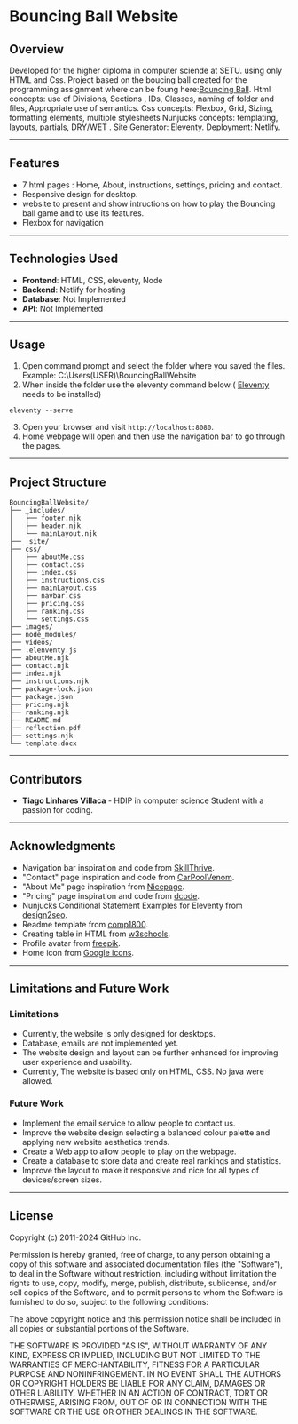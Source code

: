 
# Bouncing Ball Website

## Overview
Developed for the higher diploma in computer sciende at SETU. using only HTML and Css.
Project based on the boucing ball created for the programming assignment where can be foung here:[Bouncing Ball](https://github.com/villaca13/BouncingBall).
Html concepts: use of Divisions, Sections , IDs, Classes, naming of folder and files, Appropriate use of semantics.
Css concepts: Flexbox, Grid, Sizing, formatting elements, multiple stylesheets
Nunjucks concepts: templating, layouts, partials, DRY/WET . 
Site Generator: Eleventy. 
Deployment: Netlify.

---

## Features
- 7 html pages :  Home, About, instructions, settings, pricing and contact. 
- Responsive design for desktop.
- website to present and show intructions on how to play the Bouncing ball game and to use its features. 
- Flexbox for navigation 

---

## Technologies Used

- **Frontend**: HTML, CSS, eleventy, Node 
- **Backend**: Netlify for hosting
- **Database**: Not Implemented
- **API**: Not Implemented

---

## Usage

1. Open command prompt and select the folder where you saved the files. Example: C:\Users\(USER)\BouncingBallWebsite
2. When inside the folder use the eleventy command below ( [Eleventy](https://www.11ty.dev/docs/) needs to be installed)
```
eleventy --serve
```
3. Open your browser and visit `http://localhost:8080`.
4. Home webpage will open and then use the navigation bar to go through the pages. 

---

## Project Structure

```
BouncingBallWebsite/
├── _includes/
│   ├── footer.njk
│   ├── header.njk
│   └── mainLayout.njk
├── _site/
├── css/
│   ├── aboutMe.css
│   ├── contact.css
│   ├── index.css
│   ├── instructions.css
│   ├── mainLayout.css
│   ├── navbar.css
│   ├── pricing.css
│   ├── ranking.css
│   └── settings.css
├── images/
├── node_modules/
├── videos/
├── .elenventy.js
├── aboutMe.njk
├── contact.njk
├── index.njk
├── instructions.njk
├── package-lock.json
├── package.json
├── pricing.njk
├── ranking.njk
├── README.md
├── reflection.pdf
├── settings.njk
└── template.docx
```

---

## Contributors
- **Tiago Linhares Villaca** - HDIP in computer science Student with a passion for coding.

---

## Acknowledgments

- Navigation bar inspiration and code from [SkillThrive](https://www.youtube.com/watch?v=PwWHL3RyQgk&t=621s).
- "Contact" page inspiration and code from [CarPoolVenom](https://www.youtube.com/watch?v=nwEB3Wxh5N0).
- "About Me" page inspiration from [Nicepage](https://nicepage.com/ht/1362604/creative-designer-profile-html-template).
- "Pricing" page inspiration and code from [dcode](https://www.youtube.com/watch?v=jfh0ZJFhj2w).
- Nunjucks Conditional Statement Examples for Eleventy from [design2seo](https://design2seo.com/blog/web-development/11ty/nunjucks-if-statement-for-eleventy/).
- Readme template from [comp1800](https://github.com/comp1800/web_template).
- Creating table in HTML from [w3schools](https://www.w3schools.com/html/html_tables.asp).
- Profile avatar from [freepik](https://www.freepik.com/).
- Home icon from [Google icons](https://fonts.google.com/icons).

---

## Limitations and Future Work
### Limitations

- Currently, the website is only designed for desktops. 
- Database, emails are not implemented yet. 
- The website design and layout can be further enhanced for improving user experience and usability.
- Currently, The website is based only on HTML, CSS. No java were allowed. 

### Future Work

- Implement the email service to allow people to contact us. 
- Improve the website design selecting a balanced colour palette and applying new website aesthetics trends.
- Create a Web app to allow people to play on the webpage. 
- Create a database to store data and create real rankings and statistics. 
- Improve the layout to make it responsive and nice for all types of devices/screen sizes. 

---

## License

Copyright (c) 2011-2024 GitHub Inc.

Permission is hereby granted, free of charge, to any person obtaining a copy of this software and associated documentation files (the "Software"), to deal in the Software without restriction, including without limitation the rights to use, copy, modify, merge, publish, distribute, sublicense, and/or sell copies of the Software, and to permit persons to whom the Software is furnished to do so, subject to the following conditions:

The above copyright notice and this permission notice shall be included in all copies or substantial portions of the Software.

THE SOFTWARE IS PROVIDED "AS IS", WITHOUT WARRANTY OF ANY KIND, EXPRESS OR IMPLIED, INCLUDING BUT NOT LIMITED TO THE WARRANTIES OF MERCHANTABILITY, FITNESS FOR A PARTICULAR PURPOSE AND NONINFRINGEMENT. IN NO EVENT SHALL THE AUTHORS OR COPYRIGHT HOLDERS BE LIABLE FOR ANY CLAIM, DAMAGES OR OTHER LIABILITY, WHETHER IN AN ACTION OF CONTRACT, TORT OR OTHERWISE, ARISING FROM, OUT OF OR IN CONNECTION WITH THE SOFTWARE OR THE USE OR OTHER DEALINGS IN THE SOFTWARE.

